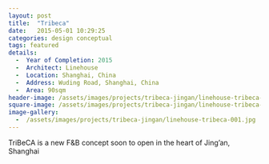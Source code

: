 ```yaml
---
layout: post
title:  "Tribeca"
date:   2015-05-01 10:29:25
categories: design conceptual
tags: featured
details:
  -  Year of Completion: 2015
  -  Architect: Linehouse
  -  Location: Shanghai, China
  -  Address: Wuding Road, Shanghai, China
  -  Area: 90sqm
header-image: /assets/images/projects/tribeca-jingan/linehouse-tribeca-001.jpg
square-image: /assets/images/projects/tribeca-jingan/linehouse-tribeca-square.jpg
image-gallery:
  -  /assets/images/projects/tribeca-jingan/linehouse-tribeca-001.jpg
---
```

TriBeCA is a new F&B concept soon to open in the heart of Jing’an, Shanghai